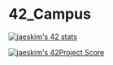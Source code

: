 # 42_Campus

[![jaeskim's 42 stats](https://badge42.herokuapp.com/api/stats/rbeltran?privacyEmail=true)](https://github.com/JaeSeoKim/badge42)

[![jaeskim's 42Project Score](https://badge42.herokuapp.com/api/project/rbeltran/libft)](https://github.com/JaeSeoKim/badge42)
